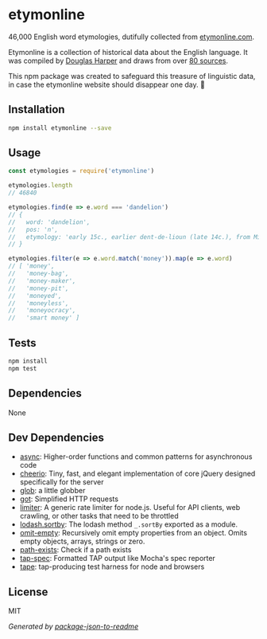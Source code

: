 # etymonline

46,000 English word etymologies, dutifully collected from
[etymonline.com](http://etymonline.com).

Etymonline is a collection of historical data about the English language. It
was compiled by [Douglas Harper](http://www.etymonline.com/bio.php) and draws
from over [80 sources](http://www.etymonline.com/sources.php).

This npm package was created to safeguard this treasure of linguistic data, in case
the etymonline website should disappear one day. 🙈

## Installation

```sh
npm install etymonline --save
```

## Usage

```js
const etymologies = require('etymonline')

etymologies.length
// 46840

etymologies.find(e => e.word === 'dandelion')
// {
//   word: 'dandelion',
//   pos: 'n',
//   etymology: 'early 15c., earlier dent-de-lioun (late 14c.), from Middle French...'
// }

etymologies.filter(e => e.word.match('money')).map(e => e.word)
// [ 'money',
//   'money-bag',
//   'money-maker',
//   'money-pit',
//   'moneyed',
//   'moneyless',
//   'moneyocracy',
//   'smart money' ]
```

## Tests

```sh
npm install
npm test
```

## Dependencies

None

## Dev Dependencies

- [async](https://github.com/caolan/async): Higher-order functions and common patterns for asynchronous code
- [cheerio](https://github.com/cheeriojs/cheerio): Tiny, fast, and elegant implementation of core jQuery designed specifically for the server
- [glob](https://github.com/isaacs/node-glob): a little globber
- [got](https://github.com/sindresorhus/got): Simplified HTTP requests
- [limiter](https://github.com/jhurliman/node-rate-limiter): A generic rate limiter for node.js. Useful for API clients, web crawling, or other tasks that need to be throttled
- [lodash.sortby](https://github.com/lodash/lodash): The lodash method `_.sortBy` exported as a module.
- [omit-empty](https://github.com/jonschlinkert/omit-empty): Recursively omit empty properties from an object. Omits empty objects, arrays, strings or zero.
- [path-exists](https://github.com/sindresorhus/path-exists): Check if a path exists
- [tap-spec](https://github.com/scottcorgan/tap-spec): Formatted TAP output like Mocha&#39;s spec reporter
- [tape](https://github.com/substack/tape): tap-producing test harness for node and browsers

## License

MIT

_Generated by [package-json-to-readme](https://github.com/zeke/package-json-to-readme)_
